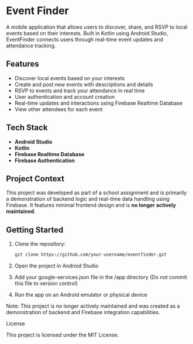 # Event Finder

A mobile application that allows users to discover, share, and RSVP to local events based on their interests. Built in Kotlin using Android Studio, EventFinder connects users through real-time event updates and attendance tracking.

## Features

- Discover local events based on your interests  
- Create and post new events with descriptions and details  
- RSVP to events and track your attendance in real time  
- User authentication and account creation  
- Real-time updates and interactions using Firebase Realtime Database  
- View other attendees for each event  

## Tech Stack

- **Android Studio**  
- **Kotlin**  
- **Firebase Realtime Database**  
- **Firebase Authentication**  

## Project Context

This project was developed as part of a school assignment and is primarily a demonstration of backend logic and real-time data handling using Firebase. It features minimal frontend design and is **no longer actively maintained**.

## Getting Started

1. Clone the repository:
   ```bash
   git clone https://github.com/your-username/eventfinder.git
2. Open the project in Android Studio

3. Add your google-services.json file in the /app directory (Do not commit this file to version control)

4. Run the app on an Android emulator or physical device

Note: This project is no longer actively maintained and was created as a demonstration of backend and Firebase integration capabilities.

License

This project is licensed under the MIT License.

